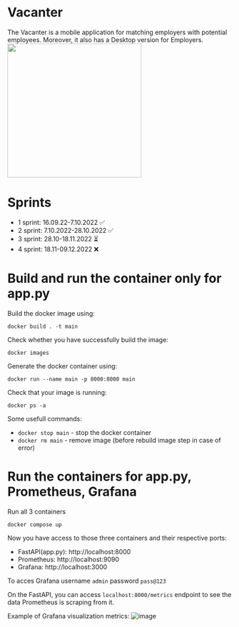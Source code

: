 # Vacanter
The Vacanter is a mobile application for matching employers with potential employees. Moreover, it also has a Desktop version for Employers.
<img src="https://user-images.githubusercontent.com/55112338/197409494-8b04a651-0cd0-43fc-a703-a393672411d6.svg" width="300" height="300">
# Sprints
- 1 sprint: 16.09.22-7.10.2022 ✅
- 2 sprint: 7.10.2022-28.10.2022 ✅
- 3 sprint: 28.10-18.11.2022 ⏳
- 4 sprint: 18.11-09.12.2022 ❌
# Build and run the container only for app.py
Build the docker image using:
```
docker build . -t main 
```
Check whether you have successfully build the image:
```
docker images  
```
Generate the docker container using:
```
docker run --name main -p 8000:8000 main 
```
Check that your image is running:
```
docker ps -a 
```
Some usefull commands:

- ```docker stop main``` - stop the docker container
- ```docker rm main``` - remove image (before rebuild image step in case of error)
# Run the containers for app.py, Prometheus, Grafana
Run all 3 containers
```
docker compose up
```
Now you have access to those three containers and their respective ports:
- FastAPI(app.py): http://localhost:8000
- Prometheus: http://localhost:9090
- Grafana: http://localhost:3000

To acces Grafana username ```admin``` password ```pass@123```

On the FastAPI, you can access ```localhost:8000/metrics``` endpoint to see the data Prometheus is scraping from it.

Example of Grafana visualization metrics:
![image](https://user-images.githubusercontent.com/55112338/202467963-4f1c8e44-f560-4c03-8f2f-2155e906d7b4.png)
